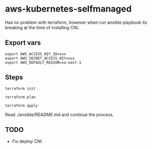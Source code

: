 # aws-kubernetes-selfmanaged

Has no problem with terraform, however when run ansible playbook its breaking at the time of installing CNI.

## Export vars

```
export AWS_ACCESS_KEY_ID=xxx
export AWS_SECRET_ACCESS_KEY=xxx
export AWS_DEFAULT_REGION=sa-east-1
```

## Steps

```
terraform init
```

```
terraform plan 
```

```
terraform apply 
```

Read ./ansible/README.md and continue the process.

## TODO

- Fix deploy CNI.
